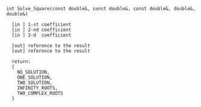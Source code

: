     int Solve_Square(const double&, const double&, const double&, double&, double&)

      [in ] 1-st coefficient
      [in ] 2-nd coefficient
      [in ] 3-d  coefficient

      [out] reference to the result
      [out] reference to the result

      return:
      {
        NO_SOLUTION,
        ONE_SOLUTION,
        TWO_SOLUTION,
        INFINITY_ROOTS,
        TWO_COMPLEX_ROOTS
      }
